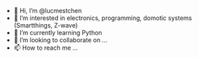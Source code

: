 - 👋 Hi, I’m @lucmestchen
- 👀 I’m interested in electronics, programming, domotic systems (Smartthings, Z-wave)
- 🌱 I’m currently learning Python
- 💞️ I’m looking to collaborate on ...
- 📫 How to reach me ...

<!---
lucmestchen/lucmestchen is a ✨ special ✨ repository because its `README.md` (this file) appears on your GitHub profile.
You can click the Preview link to take a look at your changes.
--->
